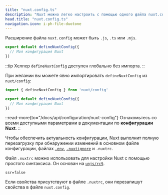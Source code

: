 ```yaml
---
title: "nuxt.config.ts"
description: "Nuxt можно легко настроить с помощью одного файла nuxt.config."
head.title: "nuxt.config.ts"
navigation.icon: i-ph-file-duotone
---
```


Расширение файла `nuxt.config` может быть `.js`, `.ts` или `.mjs`.

```ts twoslash [nuxt.config.ts]
export default defineNuxtConfig({
  // Моя конфигурация Nuxt
})
```

::tip
Хелпер `defineNuxtConfig` доступен глобально без импорта.
::

При желании вы можете явно импортировать `defineNuxtConfig` из `nuxt/config`:

```ts twoslash [nuxt.config.ts]
import { defineNuxtConfig } from 'nuxt/config'

export default defineNuxtConfig({
  // Моя конфигурация Nuxt
})
```

::read-more{to="/docs/api/configuration/nuxt-config"}
Ознакомьтесь со всеми доступными параметрами в документации по **конфигурации Nuxt**.
::

Чтобы обеспечить актуальность конфигурации, Nuxt выполнит полную перезагрузку при обнаружении изменений в основном файле конфигурации, файлах [`.env`](/docs/guide/directory-structure/env), [`.nuxtignore`](/docs/guide/directory-structure/nuxtignore) и `.nuxtrc`.

Файл `.nuxtrc` можно использовать для настройки Nuxt с помощью простого синтаксиса. Он основан на [`unjs/rc9`](https://github.com/unjs/rc9).

``` [.nuxtrc]
ssr=false
```

Если свойства присутствуют в файле `.nuxtrc`, они перезапишут свойства в файле `nuxt.config`.
